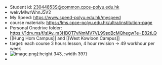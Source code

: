 - Student id: 23044853S@common.cpce-polyu.edu.hk
- wekvM!wrWnnJ5V2
- My Speed: https://www.speed-polyu.edu.hk/myspeed
- course materials: https://lms.cpce-polyu.edu.hk/ultra/institution-page
- Personal Onedrive folder:  https://1drv.ms/f/s!Av_m3HBOT7vNmMV7VL99soBcMQhegw?e=E82tLQ
- [[Hung Hom Campus]] and [[West Kowloon Campus]]
- target: each course 3 hours lesson, 4 hour revision  ->   49 workhour per week
- ![image.png](../assets/image_1693857457654_0.png){:height 343, :width 397}
-
